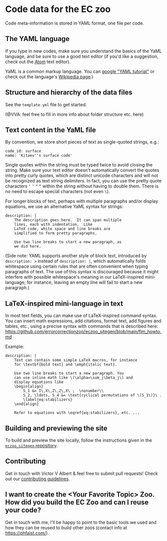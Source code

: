 # Code data for the EC zoo

Code meta-information is stored in YAML format, one file per code.

## The YAML language

If you type in new codes, make sure you understand the basics of the
YaML language, and be sure to use a good text editor (if you'd like
a suggestion, check out the [Atom](https://atom.io/) text editor).

YaML is a common markup language.  You can [google
"YAML tutorial"](https://google.com/search?q=YaML+tutorial) or check out
the language's [Wikipedia
page](https://en.wikipedia.org/wiki/YAML).)


## Structure and hierarchy of the data files

See the `template.yml` file to get started.

(@VVA: feel free to fill in more info about folder structure etc. here)


## Text content in the YaML file

By convention, we store short pieces of text as single-quoted strings, e.g.:

    code_id: surface
    name: 'Kitaev''s surface code'

Single quotes within the string must be typed twice to avoid closing
the string.  Make sure your text editor doesn't automatically convert
the quotes into pretty curly quotes, which are distinct unicode
characters and will not be recognized as text string delimiters.  In
fact, you can use the pretty quote characters ``‘`` ``’`` ``“`` ``”``
within the string without having to double them.  There is no need to
escape special characters (not even ``\``).

For longer blocks of text, perhaps with multiple paragraphs and/or
display equations, we use an alternative YaML syntax for strings:

    description: |
        The description goes here.  It can span multiple
        lines, each with indentation.  Like
        LaTeX code, white space and line breaks are
        simplified to form pretty paragraphs.

        Use two line breaks to start a new paragraph, as
        we did here.

(Side note: YAML supports another style of block text, introduced
by `description: >` instead of `description: |`, which automatically
folds whitespace using certain rules that are often convenient when
typing paragraphs of text.  The use of this syntax is discouraged
because it might interfere with possible whitespace's meaning in our
LaTeX-inspired mini-language; for instance, leaving an empty line
will fail to start a new paragraph.)

## LaTeX-inspired mini-language in text

In most text fields, you can make use of LaTeX-inspired
command syntax.  You can insert math expressions, add citations,
format text, add figures and tables, etc., using a precise
syntax with commands that is described here:
https://github.com/errorcorrectionzoo/eczoo_sitegen/blob/main/flm_howto.md

Example:

    description: |
        Text can contain some simple LaTeX macros, for instance
        for \textbf{bold text} and \emph{italic text}.

        Use two line breaks to start a new paragraph. You
        can use inline math like \(\alpha=\sum_j\beta_j\) and
        display equations like
        \begin{align}
            S_1 &= I\,X\,Z\,Z\,X\ ;  \nonumber\\
            S_2, \ldots, S_4 &= \text{cyclical permutations of \(S_1\)}\ .
            \label{eq:stabilizers}
        \end{align}

        Refer to equations with \eqref{eq:stabilizers}, etc. ...



## Building and previewing the site

To build and preview the site locally, follow the instructions given
in the [`eczoo_sitegen`
repository](https://github.com/errorcorrectionzoo/eczoo_sitegen).


## Contributing

Get in touch with Victor V Albert & feel free to submit pull requests!  Check
out our [contributing guidelines](https://github.com/errorcorrectionzoo/eczoo_data/blob/main/CONTRIBUTING.md).


## I want to create the &lt;Your Favorite Topic> Zoo. How did you build the EC Zoo and can I reuse your code?

Get in touch with me, I'll be happy to point to the basic tools we used and how they
can be reused to build other zoos (contact info at https://phfaist.com/).
